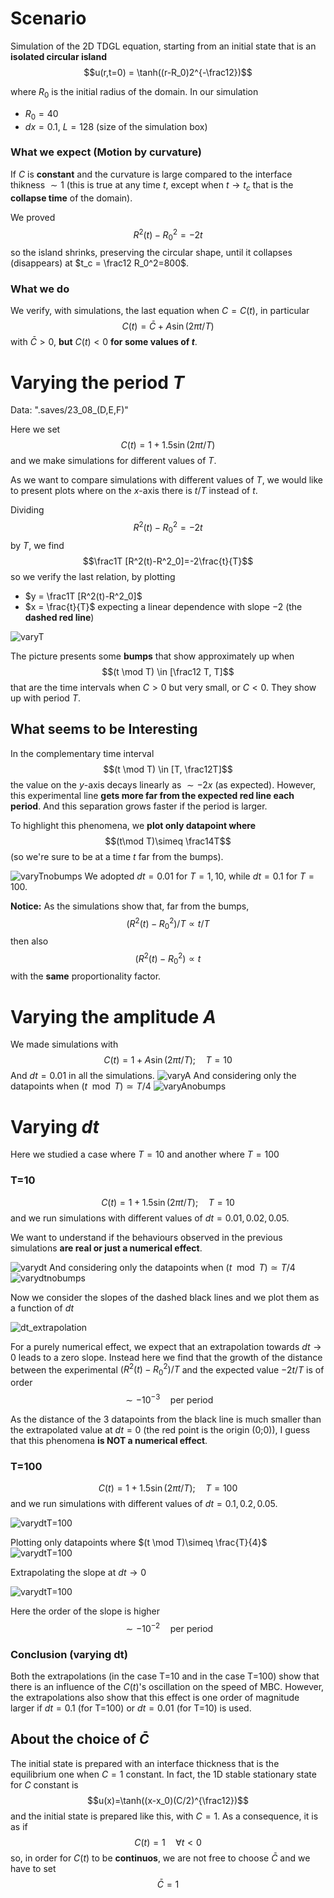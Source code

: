 # Scenario
Simulation of the 2D TDGL equation, starting from an initial state that is an **isolated circular island**
$$u(r,t=0) = \tanh((r-R_0)2^{-\frac12})$$

where $R_0$ is the initial radius of the domain. In our simulation
- $R_0 = 40$
- $dx=0.1$, $L=128$ (size of the simulation box)

### What we expect (Motion by curvature)
If $C$ is **constant** and the curvature is large compared to the interface thikness $\sim 1$ (this is true at any time $t$, except when $t\rightarrow t_c$ that is the **collapse time** of the domain).

We proved
$$R^2(t)-R_0^2 = -2t$$
so the island shrinks, preserving the circular shape, until it collapses (disappears) at $t_c = \frac12 R_0^2=800$.

### What we do

We verify, with simulations, the last equation when $C=C(t)$, in particular
$$C(t)=\bar{C}+A\sin(2\pi t/T)$$
with $\bar{C}>0$, **but** $C(t)<0$ **for some values of $t$**.

# Varying the period $T$
Data: ".saves/23_08_(D,E,F)"

Here we set
$$C(t)=1+1.5\sin(2\pi t/T)$$
and we make simulations for different values of $T$.

As we want to compare simulations with different values of $T$, we would like to present plots where on the $x$-axis there is $t/T$ instead of $t$.

Dividing
$$R^2(t)-R_0^2 = -2t$$
by $T$, we find
$$\frac1T [R^2(t)-R^2_0]=-2\frac{t}{T}$$
so we verify the last relation, by plotting
- $y = \frac1T [R^2(t)-R^2_0]$
- $x = \frac{t}{T}$
expecting a linear dependence with slope $-2$ (the **dashed red line**)

![varyT](varyT/main.png?raw=true)

The picture presents some **bumps** that show approximately up when
$$(t \mod T) \in [\frac12 T, T]$$
that are the time intervals when $C>0$ but very small, or $C<0$. They show up with period $T$.

## What seems to be Interesting
In the complementary time interval
$$(t \mod T) \in [T, \frac12T]$$
the value on the $y$-axis decays linearly as $\sim -2x$ (as expected).
However, this experimental line **gets more far from the expected red line each period**. And this separation grows faster if the period is larger.

To highlight this phenomena, we **plot only datapoint where**
$$(t\mod T)\simeq \frac14T$$
(so we're sure to be at a time $t$ far from the bumps).

![varyTnobumps](varyT/nobumps.png?raw=true)
We adopted $dt=0.01$ for $T=1,10$, while $dt=0.1$ for $T=100$.

**Notice:** As the simulations show that, far from the bumps, 
$$(R^2(t)-R_0^2)/T\propto t/T$$
then also 
$$(R^2(t)-R_0^2)\propto t$$
with the **same** proportionality factor.
# Varying the amplitude $A$
We made simulations with
$$C(t)=1+A\sin(2\pi t/T);\quad T=10$$
And $dt=0.01$ in all the simulations.
![varyA](varyA/main.png?raw=true)
And considering only the datapoints when $(t\mod T)\simeq T/4$
![varyAnobumps](varyA/nobumps.png?raw=true)

# Varying $dt$
Here we studied a case where $T=10$ and another where $T=100$

### T=10

$$C(t)=1+1.5\sin(2\pi t/T);\quad T=10$$
and we run simulations with different values of $dt=0.01, 0.02, 0.05$.

We want to understand if the behaviours observed in the previous simulations **are real or just a numerical effect**.

![varydt](varydt/main.png?raw=true)
And considering only the datapoints when $(t\mod T)\simeq T/4$
![varydtnobumps](varydt/nobumps.png?raw=true)

Now we consider the slopes of the dashed black lines and we plot them as a function of $dt$

![dt_extrapolation](varydt/extrapolation.png?raw=true)

For a purely numerical effect, we expect that an extrapolation towards $dt\rightarrow 0$ leads to a zero slope.
Instead here we find that the growth of the distance between the experimental $(R^2(t)-R^2_0)/T$ and the expected value $-2t/T$ is of order
$$\sim -10^{-3}\quad \text{per period}$$

As the distance of the 3 datapoints from the black line is much smaller than the extrapolated value at $dt=0$ (the red point is the origin (0;0)), I guess that this phenomena **is NOT a numerical effect**.



### T=100

$$C(t)=1+1.5\sin(2\pi t/T);\quad T=100$$
and we run simulations with different values of $dt=0.1, 0.2, 0.05$.

![varydtT=100](varydt/T=100/main.png?raw=true)

Plotting only datapoints where $(t \mod T)\simeq \frac{T}{4}$
![varydtT=100](varydt/T=100/nobumps.png?raw=true)

Extrapolating the slope at $dt\rightarrow 0$

![varydtT=100](varydt/T=100/extrapolation.png?raw=true)

Here the order of the slope is higher
$$\sim -10^{-2}\quad \text{per period}$$

### Conclusion (varying dt)
Both the extrapolations (in the case T=10 and in the case T=100) show that there is an influence of the $C(t)$'s oscillation on the speed of MBC.
However, the extrapolations also show that this effect is one order of magnitude larger if $dt=0.1$ (for T=100) or $dt=0.01$ (for T=10) is used.

## About the choice of $\bar{C}$
The initial state is prepared with an interface thickness that is the equilibrium one when $C=1$ constant. In fact, the 1D stable stationary state for $C$ constant is
$$u(x)=\tanh((x-x_0)(C/2)^{\frac12})$$
and the initial state is prepared like this, with $C=1$.
As a consequence, it is as if 
$$C(t)=1\quad\forall t<0$$
so, in order for $C(t)$ to be **continuos**, we are not free to choose $\bar{C}$ and we have to set
$$\bar{C}=1$$
